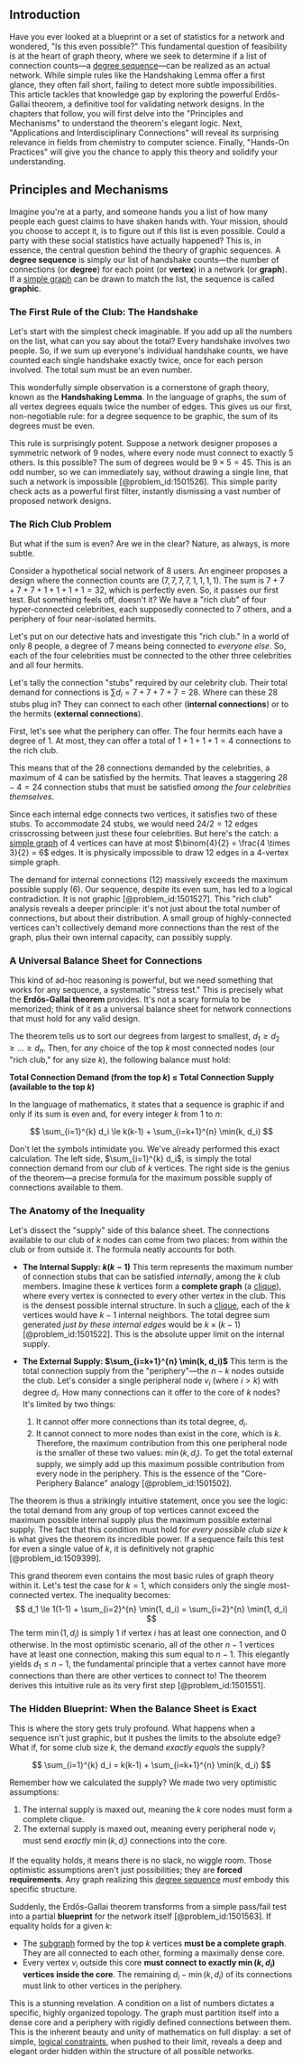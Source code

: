 ## Introduction
Have you ever looked at a blueprint or a set of statistics for a network and wondered, "Is this even possible?" This fundamental question of feasibility is at the heart of graph theory, where we seek to determine if a list of connection counts—a [degree sequence](@article_id:267356)—can be realized as an actual network. While simple rules like the Handshaking Lemma offer a first glance, they often fall short, failing to detect more subtle impossibilities. This article tackles that knowledge gap by exploring the powerful Erdős-Gallai theorem, a definitive tool for validating network designs. In the chapters that follow, you will first delve into the "Principles and Mechanisms" to understand the theorem's elegant logic. Next, "Applications and Interdisciplinary Connections" will reveal its surprising relevance in fields from chemistry to computer science. Finally, "Hands-On Practices" will give you the chance to apply this theory and solidify your understanding.

## Principles and Mechanisms

Imagine you're at a party, and someone hands you a list of how many people each guest claims to have shaken hands with. Your mission, should you choose to accept it, is to figure out if this list is even possible. Could a party with these social statistics have actually happened? This is, in essence, the central question behind the theory of graphic sequences. A **degree sequence** is simply our list of handshake counts—the number of connections (or **degree**) for each point (or **vertex**) in a network (or **graph**). If a [simple graph](@article_id:274782) can be drawn to match the list, the sequence is called **graphic**.

### The First Rule of the Club: The Handshake

Let's start with the simplest check imaginable. If you add up all the numbers on the list, what can you say about the total? Every handshake involves two people. So, if we sum up everyone's individual handshake counts, we have counted each single handshake exactly twice, once for each person involved. The total sum must be an even number.

This wonderfully simple observation is a cornerstone of graph theory, known as the **Handshaking Lemma**. In the language of graphs, the sum of all vertex degrees equals twice the number of edges. This gives us our first, non-negotiable rule: for a degree sequence to be graphic, the sum of its degrees must be even.

This rule is surprisingly potent. Suppose a network designer proposes a symmetric network of 9 nodes, where every node must connect to exactly 5 others. Is this possible? The sum of degrees would be $9 \times 5 = 45$. This is an odd number, so we can immediately say, without drawing a single line, that such a network is impossible [@problem_id:1501526]. This simple parity check acts as a powerful first filter, instantly dismissing a vast number of proposed network designs.

### The Rich Club Problem

But what if the sum is even? Are we in the clear? Nature, as always, is more subtle.

Consider a hypothetical social network of 8 users. An engineer proposes a design where the connection counts are $(7, 7, 7, 7, 1, 1, 1, 1)$. The sum is $7+7+7+7+1+1+1+1 = 32$, which is perfectly even. So, it passes our first test. But something feels off, doesn't it? We have a "rich club" of four hyper-connected celebrities, each supposedly connected to 7 others, and a periphery of four near-isolated hermits.

Let's put on our detective hats and investigate this "rich club." In a world of only 8 people, a degree of 7 means being connected to *everyone else*. So, each of the four celebrities must be connected to the other three celebrities and all four hermits.

Let's tally the connection "stubs" required by our celebrity club. Their total demand for connections is $\sum d_i = 7+7+7+7 = 28$. Where can these 28 stubs plug in? They can connect to each other (**internal connections**) or to the hermits (**external connections**).

First, let's see what the periphery can offer. The four hermits each have a degree of 1. At most, they can offer a total of $1+1+1+1 = 4$ connections to the rich club.

This means that of the 28 connections demanded by the celebrities, a maximum of 4 can be satisfied by the hermits. That leaves a staggering $28 - 4 = 24$ connection stubs that must be satisfied *among the four celebrities themselves*.

Since each internal edge connects two vertices, it satisfies two of these stubs. To accommodate 24 stubs, we would need $24 / 2 = 12$ edges crisscrossing between just these four celebrities. But here's the catch: a [simple graph](@article_id:274782) of 4 vertices can have at most $\binom{4}{2} = \frac{4 \times 3}{2} = 6$ edges. It is physically impossible to draw 12 edges in a 4-vertex simple graph.

The demand for internal connections (12) massively exceeds the maximum possible supply (6). Our sequence, despite its even sum, has led to a logical contradiction. It is not graphic [@problem_id:1501527]. This "rich club" analysis reveals a deeper principle: it's not just about the total number of connections, but about their distribution. A small group of highly-connected vertices can't collectively demand more connections than the rest of the graph, plus their own internal capacity, can possibly supply.

### A Universal Balance Sheet for Connections

This kind of ad-hoc reasoning is powerful, but we need something that works for any sequence, a systematic "stress test." This is precisely what the **Erdős-Gallai theorem** provides. It's not a scary formula to be memorized; think of it as a universal balance sheet for network connections that must hold for any valid design.

The theorem tells us to sort our degrees from largest to smallest, $d_1 \ge d_2 \ge \dots \ge d_n$. Then, for *any* choice of the top $k$ most connected nodes (our "rich club," for any size $k$), the following balance must hold:

**Total Connection Demand (from the top $k$) $\le$ Total Connection Supply (available to the top $k$)**

In the language of mathematics, it states that a sequence is graphic if and only if its sum is even and, for every integer $k$ from $1$ to $n$:

$$ \sum_{i=1}^{k} d_i \le k(k-1) + \sum_{i=k+1}^{n} \min(k, d_i) $$

Don't let the symbols intimidate you. We've already performed this exact calculation. The left side, $\sum_{i=1}^{k} d_i$, is simply the total connection demand from our club of $k$ vertices. The right side is the genius of the theorem—a precise formula for the maximum possible supply of connections available to them.

### The Anatomy of the Inequality

Let's dissect the "supply" side of this balance sheet. The connections available to our club of $k$ nodes can come from two places: from within the club or from outside it. The formula neatly accounts for both.

*   **The Internal Supply: $k(k-1)$**
    This term represents the maximum number of connection stubs that can be satisfied *internally*, among the $k$ club members. Imagine these $k$ vertices form a **complete graph** (a [clique](@article_id:275496)), where every vertex is connected to every other vertex in the club. This is the densest possible internal structure. In such a [clique](@article_id:275496), each of the $k$ vertices would have $k-1$ internal neighbors. The total degree sum generated *just by these internal edges* would be $k \times (k-1)$ [@problem_id:1501522]. This is the absolute upper limit on the internal supply.

*   **The External Supply: $\sum_{i=k+1}^{n} \min(k, d_i)$**
    This term is the total connection supply from the "periphery"—the $n-k$ nodes outside the club. Let's consider a single peripheral node $v_i$ (where $i > k$) with degree $d_i$. How many connections can it offer to the core of $k$ nodes? It's limited by two things:
    1.  It cannot offer more connections than its total degree, $d_i$.
    2.  It cannot connect to more nodes than exist in the core, which is $k$.
    Therefore, the maximum contribution from this one peripheral node is the smaller of these two values: $\min(k, d_i)$. To get the total external supply, we simply add up this maximum possible contribution from every node in the periphery. This is the essence of the "Core-Periphery Balance" analogy [@problem_id:1501502].

The theorem is thus a strikingly intuitive statement, once you see the logic: the total demand from any group of top vertices cannot exceed the maximum possible internal supply plus the maximum possible external supply. The fact that this condition must hold for *every possible club size* $k$ is what gives the theorem its incredible power. If a sequence fails this test for even a single value of $k$, it is definitively not graphic [@problem_id:1509399].

This grand theorem even contains the most basic rules of graph theory within it. Let's test the case for $k=1$, which considers only the single most-connected vertex. The inequality becomes:
$$ d_1 \le 1(1-1) + \sum_{i=2}^{n} \min(1, d_i) = \sum_{i=2}^{n} \min(1, d_i) $$
The term $\min(1, d_i)$ is simply 1 if vertex $i$ has at least one connection, and 0 otherwise. In the most optimistic scenario, all of the other $n-1$ vertices have at least one connection, making this sum equal to $n-1$. This elegantly yields $d_1 \le n-1$, the fundamental principle that a vertex cannot have more connections than there are other vertices to connect to! The theorem derives this intuitive rule as its very first step [@problem_id:1501551].

### The Hidden Blueprint: When the Balance Sheet is Exact

This is where the story gets truly profound. What happens when a sequence isn't just graphic, but it pushes the limits to the absolute edge? What if, for some club size $k$, the demand *exactly equals* the supply?

$$ \sum_{i=1}^{k} d_i = k(k-1) + \sum_{i=k+1}^{n} \min(k, d_i) $$

Remember how we calculated the supply? We made two very optimistic assumptions:
1.  The internal supply is maxed out, meaning the $k$ core nodes must form a complete clique.
2.  The external supply is maxed out, meaning every peripheral node $v_i$ must send *exactly* $\min(k, d_i)$ connections into the core.

If the equality holds, it means there is no slack, no wiggle room. Those optimistic assumptions aren't just possibilities; they are **forced requirements**. Any graph realizing this [degree sequence](@article_id:267356) *must* embody this specific structure.

Suddenly, the Erdős-Gallai theorem transforms from a simple pass/fail test into a partial **blueprint** for the network itself [@problem_id:1501563]. If equality holds for a given $k$:

*   The [subgraph](@article_id:272848) formed by the top $k$ vertices **must be a complete graph**. They are all connected to each other, forming a maximally dense core.
*   Every vertex $v_i$ outside this core **must connect to exactly $\min(k, d_i)$ vertices inside the core**. The remaining $d_i - \min(k, d_i)$ of its connections must link to other vertices in the periphery.

This is a stunning revelation. A condition on a list of numbers dictates a specific, highly organized topology. The graph must partition itself into a dense core and a periphery with rigidly defined connections between them. This is the inherent beauty and unity of mathematics on full display: a set of simple, [logical constraints](@article_id:634657), when pushed to their limit, reveals a deep and elegant order hidden within the structure of all possible networks.